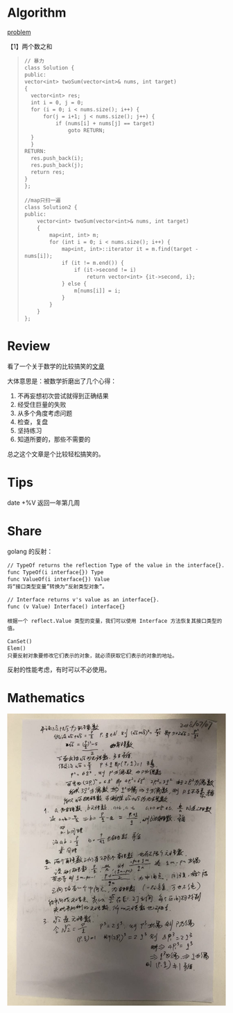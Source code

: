 # Algorithm

[problem](https://leetcode.com/problems/two-sum/)

【1】两个数之和

>     // 暴力
>     class Solution {
>     public:
>     vector<int> twoSum(vector<int>& nums, int target)
>     {
>       vector<int> res;
>       int i = 0, j = 0;
>       for (i = 0; i < nums.size(); i++) {
>           for(j = i+1; j < nums.size(); j++) {
>               if (nums[i] + nums[j] == target)
>                   goto RETURN;
>     	}
>       }
>     RETURN:
>       res.push_back(i);
>       res.push_back(j);
>       return res;
>     }
>     };
>
>     //map只扫一遍
>     class Solution2 {
>     public:
>         vector<int> twoSum(vector<int>& nums, int target)
>         {
>             map<int, int> m;
>             for (int i = 0; i < nums.size(); i++) {
>                 map<int, int>::iterator it = m.find(target - nums[i]);
>                 if (it != m.end()) {
>                     if (it->second != i)
>                         return vector<int> {it->second, i};
>                 } else {
>                     m[nums[i]] = i;
>                 }
>             }
>         }
>     };



# Review

看了一个关于数学的比较搞笑的[文章](https://medium.com/s/story/6-life-lessons-from-my-math-degree-that-have-nothing-to-do-with-math-d38aba90edfe)

大体意思是：被数学折磨出了几个心得：

1. 不再妄想初次尝试就得到正确结果
2. 经受住巨量的失败
3. 从多个角度考虑问题
4. 检查，复盘
5. 坚持练习
6. 知道所要的，那些不需要的

总之这个文章是个比较轻松搞笑的。

# Tips

date +%V 返回一年第几周



# Share

golang 的反射：

```
// TypeOf returns the reflection Type of the value in the interface{}.
func TypeOf(i interface{}) Type
func ValueOf(i interface{}) Value
将“接口类型变量”转换为“反射类型对象”。
```

```
// Interface returns v's value as an interface{}.
func (v Value) Interface() interface{}

根据一个 reflect.Value 类型的变量，我们可以使用 Interface 方法恢复其接口类型的值。
```

```
CanSet()
Elem()
只要反射对象要修改它们表示的对象，就必须获取它们表示的对象的地址。
```

反射的性能考虑，有时可以不必使用。



# Mathematics

![Aaron Swartz](https://raw.githubusercontent.com/yangguodongbeijing/ARTS/master/20180709125635.jpg)



